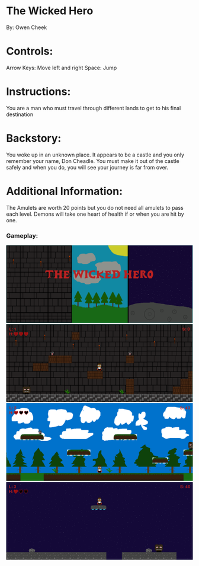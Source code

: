 # The Wicked Hero
By: Owen Cheek

# Controls:
Arrow Keys: Move left and right
Space: Jump

# Instructions:
You are a man who must travel through different lands to get to his final destination

# Backstory:
You woke up in an unknown place. It appears to be a castle and you only remember
your name, Don Cheadle. You must make it out of the castle safely and when 
you do, you will see your journey is far from over.

# Additional Information:
The Amulets are worth 20 points but you do not need all amulets to pass each level.
Demons will take one heart of health if or when you are hit by one.

### Gameplay:
![Title](https://raw.githubusercontent.com/DrOceanMan/Platformer/master/title_screen.PNG)
![Level 1](https://raw.githubusercontent.com/DrOceanMan/Platformer/master/Level1.PNG)
![Level 2](https://raw.githubusercontent.com/DrOceanMan/Platformer/master/level2.PNG)
![Level 3](https://raw.githubusercontent.com/DrOceanMan/Platformer/master/level3.PNG)
